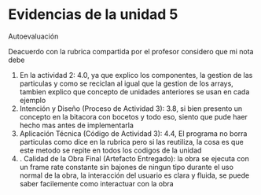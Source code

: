 # Evidencias de la unidad 5

Autoevaluación

Deacuerdo con la rubrica compartida por el profesor considero que mi nota debe 
1. En la actividad 2: 4.0, ya que explico los componentes, la gestion de las particulas y como se reciclan al igual que la gestion de los arrays, tambien explico que concepto de unidades anteriores se usan en cada ejemplo
2. Intención y Diseño (Proceso de Actividad 3): 3.8, si bien presento un concepto en la bitacora con bocetos y todo eso, siento que pude haer hecho mas antes de implementarla
3. Aplicación Técnica (Código de Actividad 3): 4.4, El programa no borra particulas como dice en la rubrica pero si las reutiliza, la cosa es que este metodo se repite en todos los codigos de la unidad
4. . Calidad de la Obra Final (Artefacto Entregado): la obra se ejecuta con un frame rate constante sin bajones de ningun tipo durante el uso normal de la obra, la interacción del usuario es clara y fluida, se puede saber facilemente como interactuar con la obra
